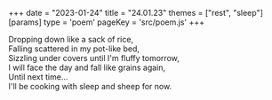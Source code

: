 +++
date = "2023-01-24"
title = "24.01.23"
themes = ["rest", "sleep"]
[params]
  type = 'poem'
  pageKey = 'src/poem.js'
+++

Dropping down like a sack of rice,  
Falling scattered in my pot-like bed,  
Sizzling under covers until I'm fluffy tomorrow,  
I will face the day and fall like grains again,  
Until next time...  
I'll be cooking with sleep and sheep for now.
